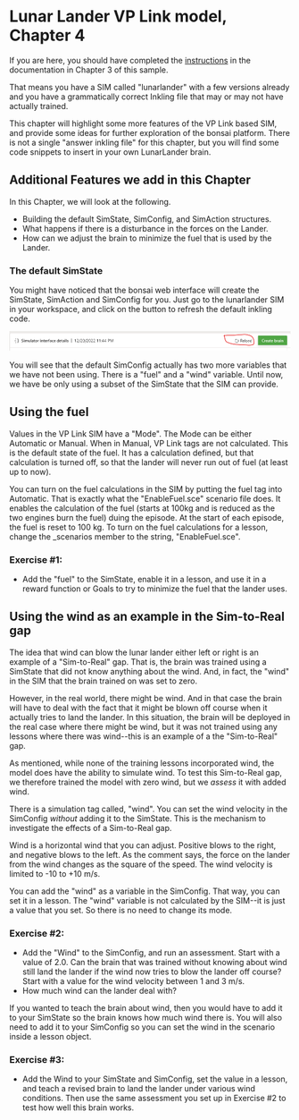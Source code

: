 # Lunar Lander VP Link model, Chapter 4

If you are here, you should have completed the [instructions](../chapter_3/README.md) in the documentation
in Chapter 3 of this sample.

That means you have a SIM called "lunarlander" with a few versions already
and you have a grammatically correct
Inkling file that may or may not have actually trained.

This chapter will highlight some more features of the VP Link based SIM, and 
provide some ideas for further exploration of the bonsai platform.  There is not
a single "answer inkling file" for this chapter, but you will find some code
snippets to insert in your own LunarLander brain.

## Additional Features we add in this Chapter

In this Chapter, we will look at the following.

* Building the default SimState, SimConfig, and SimAction structures.
* What happens if there is a disturbance in the forces on the Lander.
* How can we adjust the brain to minimize the fuel that is used by the Lander.


### The default SimState

You might have noticed that the bonsai web interface will create the SimState, 
SimAction and SimConfig for you.  Just go to the lunarlander SIM in your workspace,
and click on the button to refresh the default inkling code.

![Sim reload](SimReload.png)

You will see that the default SimConfig actually has two more variables that we
have not been using.  There is a "fuel" and a "wind" variable.  Until now, we
have be only using a subset of the SimState that the SIM can provide.

## Using the fuel
Values in the VP Link SIM have a "Mode".  The Mode can be either Automatic or 
Manual.  When in Manual, VP Link tags are not calculated.  This is the default
state of the fuel.  It has a calculation defined, but that calculation is turned
off, so that the lander will never run out of fuel (at least up to now).  

You can turn on the fuel calculations in the SIM by putting the fuel tag into 
Automatic.  That is exactly what the "EnableFuel.sce" scenario file does.  It 
enables the calculation of the fuel (starts at 100kg and is reduced as the
two engines burn the fuel) duing the episode.  At the start of each episode,
the fuel is reset to 100 kg.  To turn on the fuel calculations for a lesson,
change the \_scenarios member to the string, "EnableFuel.sce".

### Exercise #1:
* Add the "fuel" to the SimState, enable it in a lesson, and use it in a 
reward function or Goals to try to 
minimize the fuel that the lander uses.

## Using the wind as an example in the Sim-to-Real gap

The idea that wind can blow the lunar lander either left or right 
is an example of a "Sim-to-Real" gap.  That is, the brain was trained
using a SimState that did not know anything about the wind.  And,
in fact, the "wind" in the SIM that the brain trained on was set
to zero.

However, in the real world, there might be wind.  And in that case
the brain will have to deal with the fact that it might be blown off
course when it actually tries to land the lander.  In this situation, the brain 
will be deployed in the real case where there might be wind, but it 
was not trained using any lessons where there was wind--this is an
example of a the "Sim-to-Real" gap.

As mentioned, while none of the training lessons incorporated wind,
the model does have the ability to simulate wind.  To test this Sim-to-Real
gap, we therefore trained the model with zero wind, but we _assess_ it with
added wind. 

There is a simulation tag called, "wind".  You can set the wind velocity
in the SimConfig _without_ adding it to the SimState.  This is the mechanism to
investigate the effects of a Sim-to-Real gap.

Wind is a horizontal wind that 
you can adjust.  Positive blows to the right, and negative blows 
to the left.  As the comment says, the force on the lander from the wind changes
as the square of the speed.  The wind velocity is limited to -10 to +10 m/s.

You can add the "wind" as a variable in the SimConfig.  That way, you can set it
in a lesson.  The "wind" variable is not calculated by the SIM--it is just a value that
you set.  So there is no need to change its mode.

### Exercise #2:
* Add the "Wind" to the SimConfig, and run an assessment.  Start with a value
of 2.0.  Can the brain that was trained without knowing about wind still land the lander
if the wind now tries to blow the lander off course?  Start with a value for the 
wind velocity between 1 and 3 m/s.  
* How much wind can the lander deal with?

If you wanted to teach the brain about wind, then you would have to add it to your SimState
so the brain knows how much wind there is.  You will also need to add it to your SimConfig
so you can set the wind in the scenario inside a lesson object.  

### Exercise #3:
* Add the Wind to your SimState and SimConfig, set the value in a lesson, and teach a revised brain 
to land the lander under various wind conditions.  Then use the same assessment you 
set up in Exercise #2 to test how well this brain works.

